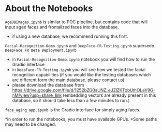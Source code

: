 # About the Notebooks


`AgeDBImages.ipynb` is similar to POC pipeline, but contains code that will input aged faces and frontalized faces into the database. 
- if using a new database, we recommend running this first. 

`Facial-Recognition-Demo.ipynb` and `DeepFace-FR-Testing.ipynb` supersede `DeepFace FR Beta Deployment.ipynb`
- in `Facial-Recognition-Demo.ipynb` notebook you will find how to run the Gradio interface
- in `DeepFace-FR-Testing.ipynb` you will see how we tested the facial recognition capabilities (if you would like the testing databases which are different form the main database, please contact us)
- please download the database from https://drive.google.com/file/d/1252bZG0sUNZ_eJZlZKTobUmOLeV9G-nM/view?usp=share_link (embedding vectors are already present in this database, so it should take less than a few minutes to run.)

`face_aging_app.ipynb` is the Gradio interface for simply aging faces.




*in order to run the notebooks, you must have available GPUs. 
*Some paths may need to be changed.
